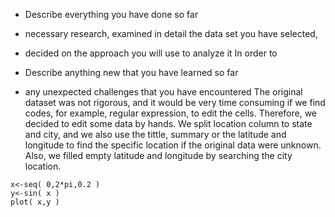* Describe everything you have done so far

* necessary research, examined in detail the data set you have selected,
* decided on the approach you will use to analyze it
In order to

* Describe anything new that you have learned so far
* any unexpected challenges that you have encountered
The original dataset was not rigorous, and it would be very time consuming if we find codes, for example, regular expression, to edit the cells. Therefore, we decided to edit some data by hands. We split location column to state and city, and we also use the tittle, summary or the latitude and longitude to find the specific location if the original data were unknown. Also, we filled empty latitude and longitude by searching the city location.
```{r}
x<-seq( 0,2*pi,0.2 )
y<-sin( x )
plot( x,y )
```
